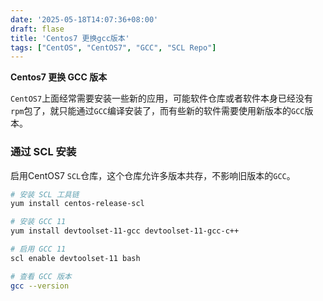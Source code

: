```yaml
---
date: '2025-05-18T14:07:36+08:00'
draft: flase
title: 'Centos7 更换gcc版本'
tags: ["CentOS", "CentOS7", "GCC", "SCL Repo"]
---
```






**Centos7 更换 GCC 版本**

`CentOS7`上面经常需要安装一些新的应用，可能软件仓库或者软件本身已经没有`rpm`包了，就只能通过`GCC`编译安装了，而有些新的软件需要使用新版本的`GCC`版本。

### 通过 SCL 安装

启用CentOS7 `SCL`仓库，这个仓库允许多版本共存，不影响旧版本的`GCC`。

```bash
# 安装 SCL 工具链
yum install centos-release-scl

# 安装 GCC 11
yum install devtoolset-11-gcc devtoolset-11-gcc-c++

# 启用 GCC 11
scl enable devtoolset-11 bash

# 查看 GCC 版本
gcc --version
```